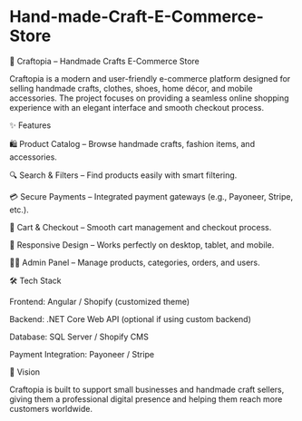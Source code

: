 # Hand-made-Craft-E-Commerce-Store
🌸 Craftopia – Handmade Crafts E-Commerce Store

Craftopia is a modern and user-friendly e-commerce platform designed for selling handmade crafts, clothes, shoes, home décor, and mobile accessories. The project focuses on providing a seamless online shopping experience with an elegant interface and smooth checkout process.

✨ Features

🛍️ Product Catalog – Browse handmade crafts, fashion items, and accessories.

🔍 Search & Filters – Find products easily with smart filtering.

💳 Secure Payments – Integrated payment gateways (e.g., Payoneer, Stripe, etc.).

🛒 Cart & Checkout – Smooth cart management and checkout process.

📱 Responsive Design – Works perfectly on desktop, tablet, and mobile.

👩‍💻 Admin Panel – Manage products, categories, orders, and users.

🛠️ Tech Stack

Frontend: Angular / Shopify (customized theme)

Backend: .NET Core Web API (optional if using custom backend)

Database: SQL Server / Shopify CMS

Payment Integration: Payoneer / Stripe

🚀 Vision

Craftopia is built to support small businesses and handmade craft sellers, giving them a professional digital presence and helping them reach more customers worldwide.
